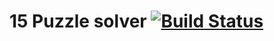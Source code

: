 # 15 Puzzle solver [![Build Status](https://travis-ci.com/pryahin/15-Puzzle-solver.svg?token=fDRnfD5HHoxeQMsadQ3T&branch=develop)](https://travis-ci.com/pryahin/15-Puzzle-solver)
